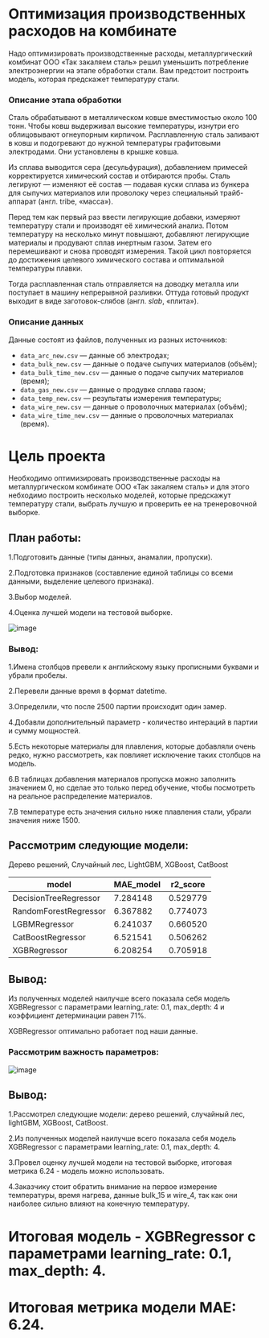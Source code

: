 # Оптимизация производственных расходов на комбинате

Надо оптимизировать производственные расходы, металлургический комбинат ООО «Так закаляем сталь» решил уменьшить потребление электроэнергии на этапе обработки стали. Вам предстоит построить модель, которая предскажет температуру стали.

### Описание этапа обработки

Сталь обрабатывают в металлическом ковше вместимостью около 100 тонн. Чтобы ковш выдерживал высокие температуры, изнутри его облицовывают огнеупорным кирпичом. Расплавленную сталь заливают в ковш и подогревают до нужной температуры графитовыми электродами. Они установлены в крышке ковша. 

Из сплава выводится сера (десульфурация), добавлением примесей корректируется химический состав и отбираются пробы. Сталь легируют — изменяют её состав — подавая куски сплава из бункера для сыпучих материалов или проволоку через специальный трайб-аппарат (англ. tribe, «масса»).

Перед тем как первый раз ввести легирующие добавки, измеряют температуру стали и производят её химический анализ. Потом температуру на несколько минут повышают, добавляют легирующие материалы и продувают сплав инертным газом. Затем его перемешивают и снова проводят измерения. Такой цикл повторяется до достижения целевого химического состава и оптимальной температуры плавки.

Тогда расплавленная сталь отправляется на доводку металла или поступает в машину непрерывной разливки. Оттуда готовый продукт выходит в виде заготовок-слябов (англ. *slab*, «плита»).

### Описание данных

Данные состоят из файлов, полученных из разных источников:

- `data_arc_new.csv` — данные об электродах;
- `data_bulk_new.csv` — данные о подаче сыпучих материалов (объём);
- `data_bulk_time_new.csv` *—* данные о подаче сыпучих материалов (время);
- `data_gas_new.csv` — данные о продувке сплава газом;
- `data_temp_new.csv` — результаты измерения температуры;
- `data_wire_new.csv` — данные о проволочных материалах (объём);
- `data_wire_time_new.csv` — данные о проволочных материалах (время).

# Цель проекта

Необходимо оптимизировать производственные расходы на металлургическом комбинате ООО «Так закаляем сталь» и для этого небходимо построить несколько моделей, которые предскажут температуру стали, выбрать лучшую и проверить ее на тренеровочной выборке.

## План работы:

1.Подготовить данные (типы данных, анамалии, пропуски).

2.Подготовка признаков (составление единой таблицы со всеми данными, выделение целевого признака).

3.Выбор моделей.

4.Оценка лучшей модели на тестовой выборке.

![image](https://github.com/IT-DS-Alex/Portfolio/assets/140064630/0d65190a-ec69-4438-b9e0-1f71e9f668dd)

### Вывод:

1.Имена столбцов превели к английскому языку прописными буквами и убрали пробелы.

2.Перевели данные время в формат datetime.

3.Определили, что после 2500 партии происходит один замер.

4.Добавли дополнительный параметр - количество интераций в партии и сумму мощностей. 

5.Есть некоторые материалы для плавления, которые добавляли очень редко, нужно рассмотреть, как повлияет исключение таких столбцов на модель.

6.В таблицах добавления материалов пропуска можно заполнить значением 0, но сделае это только перед обучение, чтобы посмотреть на реальное распределение материалов.

7.В температуре есть значения сильно ниже плавления стали, убрали значения ниже 1500.

## Рассмотрим следующие модели:

Дерево решений, Случайный лес, LightGBM, XGBoost, CatBoost

| model | MAE_model | r2_score |
|-----------------|-------|-------------|
|DecisionTreeRegressor|	7.284148|	0.529779|
|RandomForestRegressor|	6.367882|0.774073|
|LGBMRegressor|	6.241037|	0.660520|
|CatBoostRegressor|	6.521541|0.506262|
|XGBRegressor|	6.208254|0.705918|


## Вывод:

Из полученных моделей наилучше всего показала себя модель XGBRegressor с параметрами learning_rate: 0.1, max_depth: 4 и коэффициент детерминации равен 71%.

XGBRegressor оптимально работает под наши данные.

### Рассмотрим важность параметров:

![image](https://github.com/IT-DS-Alex/Portfolio/assets/140064630/73a4dee0-73c6-445e-a5aa-558281cbfd27)


## Вывод:

1.Рассмотрел следующие модели: дерево решений, случайный лес, lightGBM, XGBoost, CatBoost.

2.Из полученных моделей наилучше всего показала себя модель XGBRegressor с параметрами learning_rate: 0.1, max_depth: 4.

3.Провел оценку лучшей модели на тестовой выборке, итоговая метрика 6.24 - модель можно использовать.

4.Заказчику стоит обратить внимание на первое измерение температуры, время нагрева, данные bulk_15 и wire_4, так как они наиболее сильно влияют на конечную температуру.

# Итоговая модель - XGBRegressor с параметрами learning_rate: 0.1, max_depth: 4. 

# Итоговая метрика модели MAE: 6.24.

